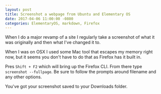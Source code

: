 ```yaml
---
layout: post
title: Screenshot a webpage from Ubuntu and Elementary OS
date: 2017-04-06 11:00:00 -0800
categories: ElementaryOS, markdown, Firefox
---
```


When I do a major revamp of a site I regularly take a screenshot of what it was originally and then what I've changed it to.

When I was on OSX I used some Mac tool that escapes my memory right now, but it seems you don't have to do that as Firefox has it built in.

Pres `Shift + F2` which will bring up the Firefox CLI. From there type `screenshot --fullpage`. Be sure to follow the prompts around filename and any other options.

You've got your screenshot saved to your Downloads folder.
